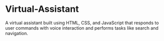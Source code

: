 # Virtual-Assistant
A virtual assistant built using HTML, CSS, and JavaScript that responds to user commands with voice interaction and performs tasks like search and navigation.

